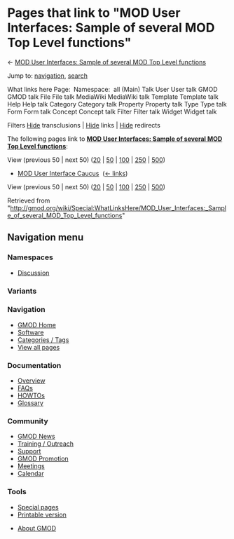 <div id="mw-page-base" class="noprint">

</div>

<div id="mw-head-base" class="noprint">

</div>

<div id="content" class="mw-body" role="main">

<span id="top"></span>

<div id="mw-js-message" style="display:none;">

</div>



# <span dir="auto">Pages that link to "MOD User Interfaces: Sample of several MOD Top Level functions"</span>

<div id="bodyContent">

<div id="contentSub">

← [MOD User Interfaces: Sample of several MOD Top Level
functions](/wiki/MOD_User_Interfaces:_Sample_of_several_MOD_Top_Level_functions "MOD User Interfaces: Sample of several MOD Top Level functions")

</div>

<div id="jump-to-nav" class="mw-jump">

Jump to: [navigation](#mw-navigation), [search](#p-search)

</div>

<div id="mw-content-text">

What links here Page:  Namespace:  all (Main) Talk User User talk GMOD
GMOD talk File File talk MediaWiki MediaWiki talk Template Template talk
Help Help talk Category Category talk Property Property talk Type Type
talk Form Form talk Concept Concept talk Filter Filter talk Widget
Widget talk

Filters
[Hide](/mediawiki/index.php?title=Special:WhatLinksHere/MOD_User_Interfaces:_Sample_of_several_MOD_Top_Level_functions&hidetrans=1 "Special:WhatLinksHere/MOD User Interfaces: Sample of several MOD Top Level functions")
transclusions \|
[Hide](/mediawiki/index.php?title=Special:WhatLinksHere/MOD_User_Interfaces:_Sample_of_several_MOD_Top_Level_functions&hidelinks=1 "Special:WhatLinksHere/MOD User Interfaces: Sample of several MOD Top Level functions")
links \|
[Hide](/mediawiki/index.php?title=Special:WhatLinksHere/MOD_User_Interfaces:_Sample_of_several_MOD_Top_Level_functions&hideredirs=1 "Special:WhatLinksHere/MOD User Interfaces: Sample of several MOD Top Level functions")
redirects

The following pages link to **[MOD User Interfaces: Sample of several
MOD Top Level
functions](/wiki/MOD_User_Interfaces:_Sample_of_several_MOD_Top_Level_functions "MOD User Interfaces: Sample of several MOD Top Level functions")**:

View (previous 50 \| next 50)
([20](/mediawiki/index.php?title=Special:WhatLinksHere/MOD_User_Interfaces:_Sample_of_several_MOD_Top_Level_functions&limit=20 "Special:WhatLinksHere/MOD User Interfaces: Sample of several MOD Top Level functions")
\|
[50](/mediawiki/index.php?title=Special:WhatLinksHere/MOD_User_Interfaces:_Sample_of_several_MOD_Top_Level_functions&limit=50 "Special:WhatLinksHere/MOD User Interfaces: Sample of several MOD Top Level functions")
\|
[100](/mediawiki/index.php?title=Special:WhatLinksHere/MOD_User_Interfaces:_Sample_of_several_MOD_Top_Level_functions&limit=100 "Special:WhatLinksHere/MOD User Interfaces: Sample of several MOD Top Level functions")
\|
[250](/mediawiki/index.php?title=Special:WhatLinksHere/MOD_User_Interfaces:_Sample_of_several_MOD_Top_Level_functions&limit=250 "Special:WhatLinksHere/MOD User Interfaces: Sample of several MOD Top Level functions")
\|
[500](/mediawiki/index.php?title=Special:WhatLinksHere/MOD_User_Interfaces:_Sample_of_several_MOD_Top_Level_functions&limit=500 "Special:WhatLinksHere/MOD User Interfaces: Sample of several MOD Top Level functions"))

- [MOD User Interface
  Caucus](/wiki/MOD_User_Interface_Caucus "MOD User Interface Caucus") ‎
  <span class="mw-whatlinkshere-tools">([←
  links](/mediawiki/index.php?title=Special:WhatLinksHere&target=MOD+User+Interface+Caucus "Special:WhatLinksHere"))</span>

View (previous 50 \| next 50)
([20](/mediawiki/index.php?title=Special:WhatLinksHere/MOD_User_Interfaces:_Sample_of_several_MOD_Top_Level_functions&limit=20 "Special:WhatLinksHere/MOD User Interfaces: Sample of several MOD Top Level functions")
\|
[50](/mediawiki/index.php?title=Special:WhatLinksHere/MOD_User_Interfaces:_Sample_of_several_MOD_Top_Level_functions&limit=50 "Special:WhatLinksHere/MOD User Interfaces: Sample of several MOD Top Level functions")
\|
[100](/mediawiki/index.php?title=Special:WhatLinksHere/MOD_User_Interfaces:_Sample_of_several_MOD_Top_Level_functions&limit=100 "Special:WhatLinksHere/MOD User Interfaces: Sample of several MOD Top Level functions")
\|
[250](/mediawiki/index.php?title=Special:WhatLinksHere/MOD_User_Interfaces:_Sample_of_several_MOD_Top_Level_functions&limit=250 "Special:WhatLinksHere/MOD User Interfaces: Sample of several MOD Top Level functions")
\|
[500](/mediawiki/index.php?title=Special:WhatLinksHere/MOD_User_Interfaces:_Sample_of_several_MOD_Top_Level_functions&limit=500 "Special:WhatLinksHere/MOD User Interfaces: Sample of several MOD Top Level functions"))

</div>

<div class="printfooter">

Retrieved from
"<http://gmod.org/wiki/Special:WhatLinksHere/MOD_User_Interfaces:_Sample_of_several_MOD_Top_Level_functions>"

</div>

<div id="catlinks" class="catlinks catlinks-allhidden">

</div>

<div class="visualClear">

</div>

</div>

</div>

<div id="mw-navigation">

## Navigation menu

<div id="mw-head">



<div id="left-navigation">

<div id="p-namespaces" class="vectorTabs" role="navigation"
aria-labelledby="p-namespaces-label">

### Namespaces


- <span id="ca-talk"><a
  href="/mediawiki/index.php?title=Talk:MOD_User_Interfaces:_Sample_of_several_MOD_Top_Level_functions&amp;action=edit&amp;redlink=1"
  accesskey="t"
  title="Discussion about the content page [t]">Discussion</a></span>

</div>

<div id="p-variants" class="vectorMenu emptyPortlet" role="navigation"
aria-labelledby="p-variants-label">

### 

### Variants[](#)

<div class="menu">

</div>

</div>

</div>





</div>

</div>

</div>

<div id="mw-panel">

<div id="p-logo" role="banner">

<a href="/wiki/Main_Page"
style="background-image: url(http://gmod.org/images/GMOD-cogs.png);"
title="Visit the main page"></a>

</div>

<div id="p-Navigation" class="portal" role="navigation"
aria-labelledby="p-Navigation-label">

### Navigation

<div class="body">

- <span id="n-GMOD-Home">[GMOD Home](/wiki/Main_Page)</span>
- <span id="n-Software">[Software](/wiki/GMOD_Components)</span>
- <span id="n-Categories-.2F-Tags">[Categories /
  Tags](/wiki/Categories)</span>
- <span id="n-View-all-pages">[View all
  pages](/wiki/Special:AllPages)</span>

</div>

</div>

<div id="p-Documentation" class="portal" role="navigation"
aria-labelledby="p-Documentation-label">

### Documentation

<div class="body">

- <span id="n-Overview">[Overview](/wiki/Overview)</span>
- <span id="n-FAQs">[FAQs](/wiki/Category:FAQ)</span>
- <span id="n-HOWTOs">[HOWTOs](/wiki/Category:HOWTO)</span>
- <span id="n-Glossary">[Glossary](/wiki/Glossary)</span>

</div>

</div>

<div id="p-Community" class="portal" role="navigation"
aria-labelledby="p-Community-label">

### Community

<div class="body">

- <span id="n-GMOD-News">[GMOD News](/wiki/GMOD_News)</span>
- <span id="n-Training-.2F-Outreach">[Training /
  Outreach](/wiki/Training_and_Outreach)</span>
- <span id="n-Support">[Support](/wiki/Support)</span>
- <span id="n-GMOD-Promotion">[GMOD
  Promotion](/wiki/GMOD_Promotion)</span>
- <span id="n-Meetings">[Meetings](/wiki/Meetings)</span>
- <span id="n-Calendar">[Calendar](/wiki/Calendar)</span>

</div>

</div>

<div id="p-tb" class="portal" role="navigation"
aria-labelledby="p-tb-label">

### Tools

<div class="body">

- <span id="t-specialpages"><a href="/wiki/Special:SpecialPages" accesskey="q"
  title="A list of all special pages [q]">Special pages</a></span>
- <span id="t-print"><a
  href="/mediawiki/index.php?title=Special:WhatLinksHere/MOD_User_Interfaces:_Sample_of_several_MOD_Top_Level_functions&amp;printable=yes"
  rel="alternate" accesskey="p"
  title="Printable version of this page [p]">Printable version</a></span>

</div>

</div>

</div>

</div>

<div id="footer" role="contentinfo">

- <span id="footer-places-about">[About
  GMOD](/wiki/GMOD:About "GMOD:About")</span>

<!-- -->






</div>
